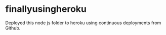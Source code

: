 # finallyusingheroku
Deployed this node js folder to heroku using continuous deployments from Github.
